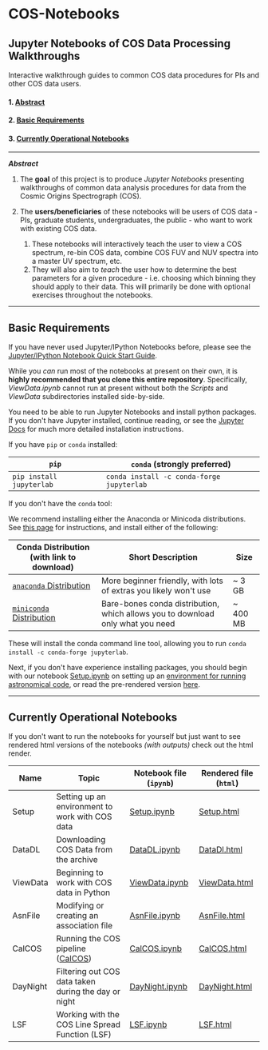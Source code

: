 # COS-Notebooks

## Jupyter Notebooks of COS Data Processing Walkthroughs
Interactive walkthrough guides to common COS data procedures for PIs and other COS data users.

#### 1. [Abstract](#abs)
#### 2. [Basic Requirements](#ch2)
#### 3. [Currently Operational Notebooks](#ch3)
---
<a id = abs></a>
***Abstract***

1.  The **goal** of this project is to produce *Jupyter Notebooks* presenting walkthroughs of common data analysis procedures for data from the Cosmic Origins Spectrograph (COS).

2.  The **users/beneficiaries** of these notebooks will be users of COS data - PIs, graduate students, undergraduates, the public - who want to work with existing COS data.

    1.  These notebooks will interactively teach the user to view a COS spectrum, re-bin COS data, combine COS FUV and NUV spectra into a master UV spectrum, etc.
    2.  They will also aim to *teach* the user how to determine the best parameters for a given procedure - i.e. choosing which binning they should apply to their data. This will primarily be done with optional exercises throughout the notebooks.
---
<a id = ch2></a>
## Basic Requirements

If you have never used Jupyter/IPython Notebooks before, please see the [Jupyter/IPython Notebook Quick Start Guide](https://jupyter-notebook-beginner-guide.readthedocs.io/en/latest/).

While you *can* run most of the notebooks at present on their own, it is **highly recommended that you clone this entire repository**. Specifically, *ViewData.ipynb* cannot run at present without both the *Scripts* and *ViewData* subdirectories installed side-by-side.

You need to be able to run Jupyter Notebooks and install python packages. If you don't have Jupyter installed, continue reading, or see the [Jupyter Docs](https://jupyterlab.readthedocs.io/en/stable/getting_started/installation.html) for much more detailed installation instructions.

If you have `pip` or `conda` installed:


|`pip`|`conda` (**strongly preferred**)|
|-----|--------------------------------|
|`pip install jupyterlab`|`conda install -c conda-forge jupyterlab`|


If you don't have the `conda` tool: 

We recommend installing either the Anaconda or Minicoda distributions. See [this page](https://astroconda.readthedocs.io/en/latest/getting_started.html#getting-started-jump) for instructions, and install either of the following: 

|Conda Distribution (with link to download)|Short Description|Size|
|-|-|-|
|[`anaconda` Distribution](https://docs.anaconda.com/anaconda/install/) | More beginner friendly, with lots of extras you likely won't use| \~ 3 GB|
|[`miniconda` Distribution](https://docs.conda.io/en/latest/miniconda.html)| Bare-bones conda distribution, which allows you to download only what you need|\~ 400 MB|

These will install the conda command line tool, allowing you to run `conda install -c conda-forge jupyterlab`. 

Next, if you don't have experience installing packages, you should begin with our notebook [Setup.ipynb](https://github.com/spacetelescope/COS-Notebooks/blob/master/Setup/Setup.ipynb) on setting up an [environment for running astronomical code](https://github.com/spacetelescope/COS-Notebooks/blob/master/Setup/Setup.ipynb), or read the pre-rendered version [here](https://spacetelescope.github.io/COS-Notebooks/Setup.html).

---
<a id = ch3></a>
## Currently Operational Notebooks

If you don't want to run the notebooks for yourself but just want to see rendered html versions of the notebooks *(with outputs)* check out the html render.

|Name|Topic|Notebook file (`ipynb`)|Rendered file (`html`)|
|-|-|-|-|
|Setup|Setting up an environment to work with COS data|[Setup.ipynb](https://github.com/spacetelescope/COS-Notebooks/blob/master/Setup/Setup.ipynb)|[Setup.html](https://spacetelescope.github.io/COS-Notebooks/Setup.html)|
|DataDL|Downloading COS Data from the archive|[DataDL.ipynb](https://github.com/spacetelescope/COS-Notebooks/blob/master/DataDl/DataDl.ipynb)|[DataDl.html](https://spacetelescope.github.io/COS-Notebooks/DataDl.html)|
|ViewData|Beginning to work with COS data in Python|[ViewData.ipynb](https://github.com/spacetelescope/COS-Notebooks/blob/master/ViewData/ViewData.ipynb)|[ViewData.html](https://spacetelescope.github.io/COS-Notebooks/ViewData.html)|
|AsnFile|Modifying or creating an association file|[AsnFile.ipynb](https://github.com/spacetelescope/COS-Notebooks/blob/master/AsnFile/AsnFile.ipynb)|[AsnFile.html](https://spacetelescope.github.io/COS-Notebooks/AsnFile.html)|
|CalCOS|Running the COS pipeline ([CalCOS](https://hst-docs.stsci.edu/cosdhb/chapter-3-cos-calibration))|[CalCOS.ipynb](https://github.com/spacetelescope/COS-Notebooks/blob/master/CalCOS/CalCOS.ipynb)|[CalCOS.html](https://spacetelescope.github.io/COS-Notebooks/CalCOS.html)|
|DayNight|Filtering out COS data taken during the day or night|[DayNight.ipynb](https://github.com/spacetelescope/COS-Notebooks/blob/master/DayNight/DayNight.ipynb)|[DayNight.html](https://spacetelescope.github.io/COS-Notebooks/DayNight.html)|
|LSF|Working with the COS Line Spread Function (LSF)|[LSF.ipynb](https://github.com/spacetelescope/COS-Notebooks/blob/master/LSF/LSF.ipynb)|[LSF.html](https://spacetelescope.github.io/COS-Notebooks/LSF.html)|
